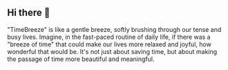 ## Hi there 👋

"TimeBreeze" is like a gentle breeze, softly brushing through our tense and busy lives. Imagine, in the fast-paced routine of daily life, if there was a "breeze of time" that could make our lives more relaxed and joyful, how wonderful that would be. It's not just about saving time, but about making the passage of time more beautiful and meaningful.
